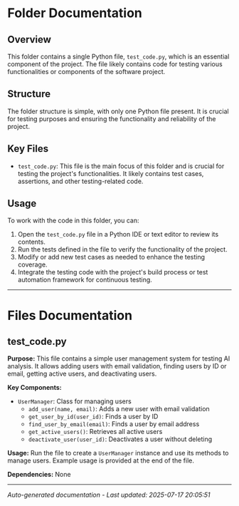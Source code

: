 # Folder Documentation

## Overview
This folder contains a single Python file, `test_code.py`, which is an essential component of the project. The file likely contains code for testing various functionalities or components of the software project.

## Structure
The folder structure is simple, with only one Python file present. It is crucial for testing purposes and ensuring the functionality and reliability of the project.

## Key Files
- `test_code.py`: This file is the main focus of this folder and is crucial for testing the project's functionalities. It likely contains test cases, assertions, and other testing-related code.

## Usage
To work with the code in this folder, you can:
1. Open the `test_code.py` file in a Python IDE or text editor to review its contents.
2. Run the tests defined in the file to verify the functionality of the project.
3. Modify or add new test cases as needed to enhance the testing coverage.
4. Integrate the testing code with the project's build process or test automation framework for continuous testing.

---

# Files Documentation

## test_code.py

**Purpose:** This file contains a simple user management system for testing AI analysis. It allows adding users with email validation, finding users by ID or email, getting active users, and deactivating users.

**Key Components:**
- `UserManager`: Class for managing users
  - `add_user(name, email)`: Adds a new user with email validation
  - `get_user_by_id(user_id)`: Finds a user by ID
  - `find_user_by_email(email)`: Finds a user by email address
  - `get_active_users()`: Retrieves all active users
  - `deactivate_user(user_id)`: Deactivates a user without deleting

**Usage:** Run the file to create a `UserManager` instance and use its methods to manage users. Example usage is provided at the end of the file.

**Dependencies:** None

---
*Auto-generated documentation - Last updated: 2025-07-17 20:05:51*
